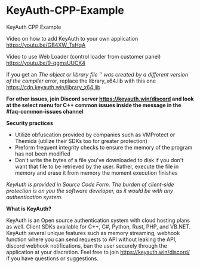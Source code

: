 # KeyAuth-CPP-Example
KeyAuth CPP Example

Video on how to add KeyAuth to your own application https://youtu.be/GB4XW_TsHqA

Video to use Web Loader (control loader from customer panel) https://youtu.be/9-qgmsUUCK4

If you get an *The object or library file '' was created by a different version of the compiler* error, replace the library_x64.lib with this one https://cdn.keyauth.win/library_x64.lib

**For other issues, join Discord server https://keyauth.win/discord and look at the select menu for C++ common issues inside the message in the #faq-common-issues channel**

**Security practices**

* Utilize obfuscation provided by companies such as VMProtect or Themida (utilize their SDKs too for greater protection)
* Preform frequent integrity checks to ensure the memory of the program has not been modified
* Don't write the bytes of a file you've downloaded to disk if you don't want that file to be retrieved by the user. Rather, execute the file in memory and erase it from memory the moment execution finishes

*KeyAuth is provided in Source Code Form. The burden of client-side protection is on you the software developer, as it would be with any authentication system.*

**What is KeyAuth?**

KeyAuth is an Open source authentication system with cloud hosting plans as well. Client SDKs available for C++, C#, Python, Rust, PHP, and VB.NET.
KeyAuth several unique features such as memory streaming, webhook function where you can send requests to API without leaking the API, discord webhook notifications, ban the user securely through the application at your discretion.
Feel free to join https://keyauth.win/discord/ if you have questions or suggestions.
